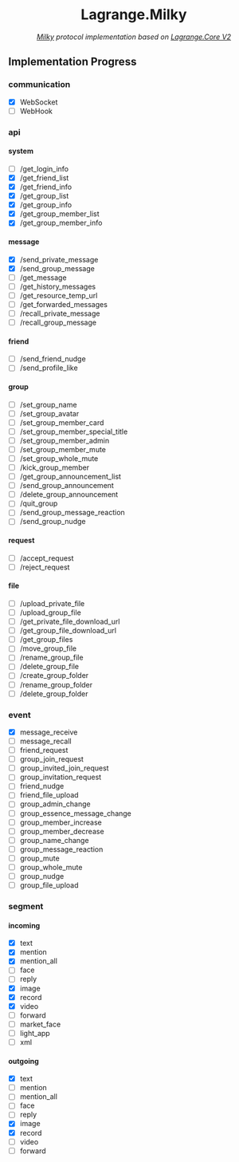 <div align="center">

# Lagrange.Milky

_[Milky](https://github.com/SaltifyDev/milky) protocol implementation based on [Lagrange.Core V2](https://github.com/LagrangeDev/LagrangeV2)_

</div>

## Implementation Progress

### communication

- [x] WebSocket
- [ ] WebHook

### api

#### system

- [ ] /get_login_info
- [x] /get_friend_list
- [x] /get_friend_info
- [x] /get_group_list
- [x] /get_group_info
- [x] /get_group_member_list
- [x] /get_group_member_info

#### message

- [x] /send_private_message
- [x] /send_group_message
- [ ] /get_message
- [ ] /get_history_messages
- [ ] /get_resource_temp_url
- [ ] /get_forwarded_messages
- [ ] /recall_private_message
- [ ] /recall_group_message

#### friend

- [ ] /send_friend_nudge
- [ ] /send_profile_like

#### group

- [ ] /set_group_name
- [ ] /set_group_avatar
- [ ] /set_group_member_card
- [ ] /set_group_member_special_title
- [ ] /set_group_member_admin
- [ ] /set_group_member_mute
- [ ] /set_group_whole_mute
- [ ] /kick_group_member
- [ ] /get_group_announcement_list
- [ ] /send_group_announcement
- [ ] /delete_group_announcement
- [ ] /quit_group
- [ ] /send_group_message_reaction
- [ ] /send_group_nudge

#### request

- [ ] /accept_request
- [ ] /reject_request

#### file

- [ ] /upload_private_file
- [ ] /upload_group_file
- [ ] /get_private_file_download_url
- [ ] /get_group_file_download_url
- [ ] /get_group_files
- [ ] /move_group_file
- [ ] /rename_group_file
- [ ] /delete_group_file
- [ ] /create_group_folder
- [ ] /rename_group_folder
- [ ] /delete_group_folder

### event

- [x] message_receive
- [ ] message_recall
- [ ] friend_request
- [ ] group_join_request
- [ ] group_invited_join_request
- [ ] group_invitation_request
- [ ] friend_nudge
- [ ] friend_file_upload
- [ ] group_admin_change
- [ ] group_essence_message_change
- [ ] group_member_increase
- [ ] group_member_decrease
- [ ] group_name_change
- [ ] group_message_reaction
- [ ] group_mute
- [ ] group_whole_mute
- [ ] group_nudge
- [ ] group_file_upload

### segment

#### incoming

- [x] text
- [x] mention
- [x] mention_all
- [ ] face
- [ ] reply
- [x] image
- [x] record
- [x] video
- [ ] forward
- [ ] market_face
- [ ] light_app
- [ ] xml

#### outgoing

- [x] text
- [ ] mention
- [ ] mention_all
- [ ] face
- [ ] reply
- [x] image
- [x] record
- [ ] video
- [ ] forward
